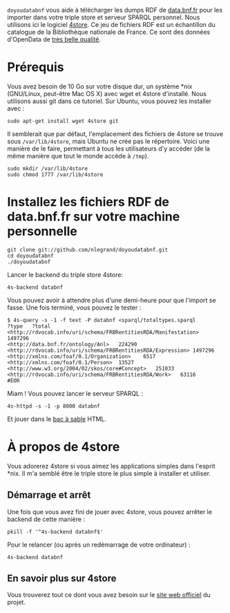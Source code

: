 `doyoudatabnf` vous aide à télécharger les dumps RDF de
[data.bnf.fr](http://data.bnf.fr/) pour les importer dans votre triple
store et serveur SPARQL personnel. Nous utilisons ici le logiciel
[4store](http://4store.org/). Ce jeu de fichiers RDF est un
échantillon du catalogue de la Bibliothèque nationale de France. Ce
sont des données d'OpenData de [très belle
qualité](http://data.bnf.fr/semanticweb).

Prérequis
=========

Vous avez besoin de 10 Go sur votre disque dur, un système *nix
(GNU/Linux, peut-être Mac OS X) avec wget et 4store d'installé. Nous
utilisons aussi git dans ce tutoriel. Sur Ubuntu, vous pouvez les
installer avec :

    sudo apt-get install wget 4store git

Il semblerait que par défaut, l'emplacement des fichiers de 4store se
trouve sous `/var/lib/4store`, mais Ubuntu ne crée pas le
répertoire. Voici une manière de le faire, permettant à tous les
utilisateurs d'y accéder (de la même manière que tout le monde accède
à `/tmp`).

    sudo mkdir /var/lib/4store
    sudo chmod 1777 /var/lib/4store

Installez les fichiers RDF de data.bnf.fr sur votre machine personnelle
=======================================================================

    git clone git://github.com/nlegrand/doyoudatabnf.git
    cd doyoudatabnf
    ./doyoudatabnf

Lancer le backend du triple store 4store:

    4s-backend databnf

Vous pouvez avoir à attendre plus d'une demi-heure pour que l'import
se fasse. Une fois terminé, vous pouvez le tester :

    $ 4s-query -s -1 -f text -P databnf <sparql/totaltypes.sparql 
    ?type	?total
    <http://rdvocab.info/uri/schema/FRBRentitiesRDA/Manifestation>	1497296
    <http://data.bnf.fr/ontology/Anl>	224290
    <http://rdvocab.info/uri/schema/FRBRentitiesRDA/Expression>	1497296
    <http://xmlns.com/foaf/0.1/Organization>	6517
    <http://xmlns.com/foaf/0.1/Person>	13527
    <http://www.w3.org/2004/02/skos/core#Concept>	251033
    <http://rdvocab.info/uri/schema/FRBRentitiesRDA/Work>	63116
    #EOR

Miam ! Vous pouvez lancer le serveur SPARQL :

    4s-httpd -s -1 -p 8000 databnf

Et jouer dans le [bac à sable](http://localhost:8000/test/) HTML.

À propos de 4store
==================

Vous adorerez 4store si vous aimez les applications simples dans
l'esprit *nix. Il m'a semblé être le triple store le plus simple à
installer et utiliser.

Démarrage et arrêt
------------------

Une fois que vous avez fini de jouer avec 4store, vous pouvez arrêter
le backend de cette manière :

    pkill -f '^4s-backend databnf$'

Pour le relancer (ou après un redémarrage de votre ordinateur) :

    4s-backend databnf

En savoir plus sur 4store
-------------------------

Vous trouverez tout ce dont vous avez besoin sur le [site web
officiel](http://4store.org/) du projet.
